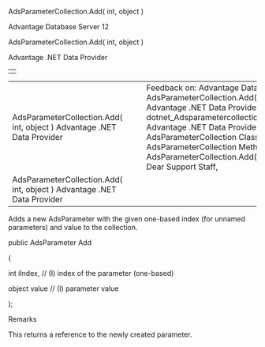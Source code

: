 AdsParameterCollection.Add( int, object )




Advantage Database Server 12  

AdsParameterCollection.Add( int, object )

Advantage .NET Data Provider

|  |
| --- |
|  |

|  |  |  |  |  |
| --- | --- | --- | --- | --- |
| AdsParameterCollection.Add( int, object )  Advantage .NET Data Provider |  |  | Feedback on: Advantage Database Server 12 - AdsParameterCollection.Add( int, object ) Advantage .NET Data Provider dotnet\_Adsparametercollection\_add\_int\_object\_ Advantage .NET Data Provider > AdsParameterCollection Class > AdsParameterCollection Methods > AdsParameterCollection.Add( int, object ) / Dear Support Staff, |  |
| AdsParameterCollection.Add( int, object )  Advantage .NET Data Provider |  |  |  |  |

Adds a new AdsParameter with the given one-based index (for unnamed parameters) and value to the collection.

public AdsParameter Add

(

int iIndex, // (I) index of the parameter (one-based)

object value // (I) parameter value

);

Remarks

This returns a reference to the newly created parameter.